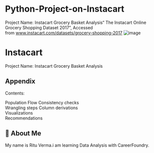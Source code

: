 # Python-Project-on-Instacart
Project Name: Instacart Grocery Basket Analysis“ The Instacart Online Grocery Shopping Dataset 2017”, Accessed from www.instacart.com/datasets/grocery-shopping-2017
![image](https://github.com/RituVerma6668/Python-Project-on-Instacart/assets/156833180/dda0fd8a-5c97-44a1-841d-a4feb3583306)

# Instacart

Project Name: Instacart Grocery Basket Analysis



## Appendix

Contents:
	
Population Flow	
Consistency checks	
Wrangling steps	
Column derivations	
Visualizations	
Recommendations	



## 🚀 About Me
My name is Ritu Verma.i am learning Data Analysis with CareerFoundry.



